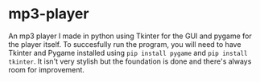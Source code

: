 # mp3-player
An mp3 player I made in python using Tkinter for the GUI and pygame for the player itself.
To succesfully run the program, you will need to have Tkinter and Pygame installed using `pip install pygame` and `pip install tkinter`.
It isn't very stylish but the foundation is done and there's always room for improvement.
